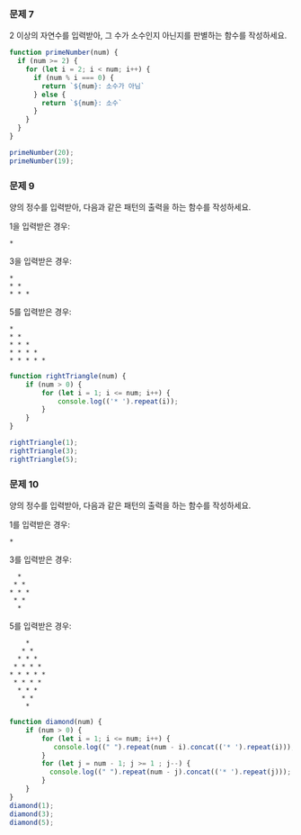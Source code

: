 ### 문제 7

2 이상의 자연수를 입력받아, 그 수가 소수인지 아닌지를 판별하는 함수를 작성하세요.
```js
function primeNumber(num) {
  if (num >= 2) {
    for (let i = 2; i < num; i++) {
      if (num % i === 0) {
        return `${num}: 소수가 아님`
      } else {
        return `${num}: 소수`
      }
    }
  } 
}

primeNumber(20);
primeNumber(19);
```


### 문제 9

양의 정수를 입력받아, 다음과 같은 패턴의 출력을 하는 함수를 작성하세요.

1을 입력받은 경우:
```
*
```

3을 입력받은 경우:
```
*
* *
* * *
```

5를 입력받은 경우:
```
*
* *
* * *
* * * *
* * * * *
```
```js
function rightTriangle(num) {
    if (num > 0) {
        for (let i = 1; i <= num; i++) {
            console.log(('* ').repeat(i));
        }
    }
}

rightTriangle(1);
rightTriangle(3);
rightTriangle(5);
```

### 문제 10

양의 정수를 입력받아, 다음과 같은 패턴의 출력을 하는 함수를 작성하세요.

1를 입력받은 경우:
```
*
```

3를 입력받은 경우:
```
  *
 * *
* * *
 * *
  *
```

5를 입력받은 경우:
```
    *
   * *
  * * *
 * * * *
* * * * *
 * * * *
  * * *
   * *
    *
```
```js
function diamond(num) {
    if (num > 0) {
        for (let i = 1; i <= num; i++) {
           console.log((" ").repeat(num - i).concat(('* ').repeat(i)));
        }
        for (let j = num - 1; j >= 1 ; j--) {
          console.log((" ").repeat(num - j).concat(('* ').repeat(j)));
        }
    }
}
diamond(1);
diamond(3);
diamond(5);
```
